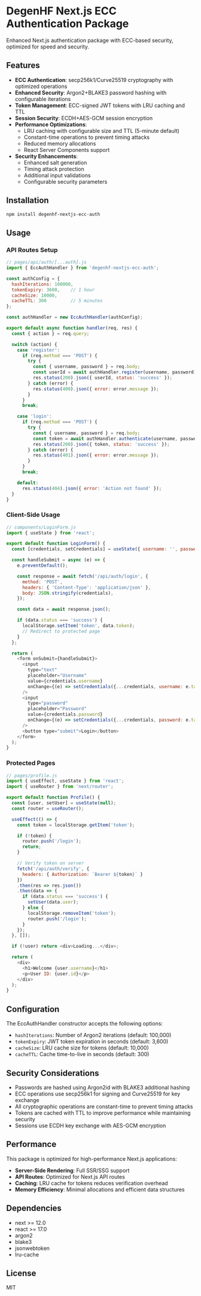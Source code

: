 # DegenHF Next.js ECC Authentication Package

Enhanced Next.js authentication package with ECC-based security, optimized for speed and security.

## Features

- **ECC Authentication**: secp256k1/Curve25519 cryptography with optimized operations
- **Enhanced Security**: Argon2+BLAKE3 password hashing with configurable iterations
- **Token Management**: ECC-signed JWT tokens with LRU caching and TTL
- **Session Security**: ECDH+AES-GCM session encryption
- **Performance Optimizations**:
  - LRU caching with configurable size and TTL (5-minute default)
  - Constant-time operations to prevent timing attacks
  - Reduced memory allocations
  - React Server Components support
- **Security Enhancements**:
  - Enhanced salt generation
  - Timing attack protection
  - Additional input validations
  - Configurable security parameters

## Installation

```bash
npm install degenhf-nextjs-ecc-auth
```

## Usage

### API Routes Setup

```javascript
// pages/api/auth/[...auth].js
import { EccAuthHandler } from 'degenhf-nextjs-ecc-auth';

const authConfig = {
  hashIterations: 100000,
  tokenExpiry: 3600,    // 1 hour
  cacheSize: 10000,
  cacheTTL: 300         // 5 minutes
};

const authHandler = new EccAuthHandler(authConfig);

export default async function handler(req, res) {
  const { action } = req.query;

  switch (action) {
    case 'register':
      if (req.method === 'POST') {
        try {
          const { username, password } = req.body;
          const userId = await authHandler.register(username, password);
          res.status(200).json({ userId, status: 'success' });
        } catch (error) {
          res.status(400).json({ error: error.message });
        }
      }
      break;

    case 'login':
      if (req.method === 'POST') {
        try {
          const { username, password } = req.body;
          const token = await authHandler.authenticate(username, password);
          res.status(200).json({ token, status: 'success' });
        } catch (error) {
          res.status(401).json({ error: error.message });
        }
      }
      break;

    default:
      res.status(404).json({ error: 'Action not found' });
  }
}
```

### Client-Side Usage

```javascript
// components/LoginForm.js
import { useState } from 'react';

export default function LoginForm() {
  const [credentials, setCredentials] = useState({ username: '', password: '' });

  const handleSubmit = async (e) => {
    e.preventDefault();

    const response = await fetch('/api/auth/login', {
      method: 'POST',
      headers: { 'Content-Type': 'application/json' },
      body: JSON.stringify(credentials),
    });

    const data = await response.json();

    if (data.status === 'success') {
      localStorage.setItem('token', data.token);
      // Redirect to protected page
    }
  };

  return (
    <form onSubmit={handleSubmit}>
      <input
        type="text"
        placeholder="Username"
        value={credentials.username}
        onChange={(e) => setCredentials({...credentials, username: e.target.value})}
      />
      <input
        type="password"
        placeholder="Password"
        value={credentials.password}
        onChange={(e) => setCredentials({...credentials, password: e.target.value})}
      />
      <button type="submit">Login</button>
    </form>
  );
}
```

### Protected Pages

```javascript
// pages/profile.js
import { useEffect, useState } from 'react';
import { useRouter } from 'next/router';

export default function Profile() {
  const [user, setUser] = useState(null);
  const router = useRouter();

  useEffect(() => {
    const token = localStorage.getItem('token');

    if (!token) {
      router.push('/login');
      return;
    }

    // Verify token on server
    fetch('/api/auth/verify', {
      headers: { Authorization: `Bearer ${token}` }
    })
    .then(res => res.json())
    .then(data => {
      if (data.status === 'success') {
        setUser(data.user);
      } else {
        localStorage.removeItem('token');
        router.push('/login');
      }
    });
  }, []);

  if (!user) return <div>Loading...</div>;

  return (
    <div>
      <h1>Welcome {user.username}</h1>
      <p>User ID: {user.id}</p>
    </div>
  );
}
```

## Configuration

The EccAuthHandler constructor accepts the following options:

- `hashIterations`: Number of Argon2 iterations (default: 100,000)
- `tokenExpiry`: JWT token expiration in seconds (default: 3,600)
- `cacheSize`: LRU cache size for tokens (default: 10,000)
- `cacheTTL`: Cache time-to-live in seconds (default: 300)

## Security Considerations

- Passwords are hashed using Argon2id with BLAKE3 additional hashing
- ECC operations use secp256k1 for signing and Curve25519 for key exchange
- All cryptographic operations are constant-time to prevent timing attacks
- Tokens are cached with TTL to improve performance while maintaining security
- Sessions use ECDH key exchange with AES-GCM encryption

## Performance

This package is optimized for high-performance Next.js applications:

- **Server-Side Rendering**: Full SSR/SSG support
- **API Routes**: Optimized for Next.js API routes
- **Caching**: LRU cache for tokens reduces verification overhead
- **Memory Efficiency**: Minimal allocations and efficient data structures

## Dependencies

- next >= 12.0
- react >= 17.0
- argon2
- blake3
- jsonwebtoken
- lru-cache

## License

MIT